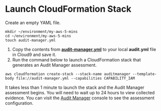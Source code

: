 # Launch CloudFormation Stack

Create an empty YAML file.

```
mkdir ~/environment/my-aws-5-mins
cd ~/environment/my-aws-5-mins
touch audit-manager.yml
```
1. Copy the contents from **[audit-manager.yml](https://raw.githubusercontent.com/PaulDuvall/aws-5-mins/main/audit-manager/audit-manager.yml?token=AAMLKO5GH2LD6I3PY6XY5KLACRYSK)** to your local **audit.yml** file in Cloud9 and save it. 
1. Run the command below to launch a CloudFormation stack that generates an Audit Manager assessment. 

```
aws cloudformation create-stack --stack-name auditmanager --template-body file://audit-manager.yml --capabilities CAPABILITY_IAM
```

It takes less than 1 minute to launch the stack and the Audit Manager assessment begins. You will need to wait up to 24 hours to view collected evidence. You can visit the [Audit Manager](https://console.aws.amazon.com/auditmanager) console to see the assessment configuration.